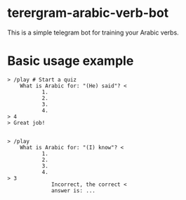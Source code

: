 # terergram-arabic-verb-bot

This is a simple telegram bot for training your Arabic verbs.

# Basic usage example

```
> /play # Start a quiz
    What is Arabic for: "(He) said"? <
           1. 
           2.
           3.
           4.
> 4
> Great job!


> /play
    What is Arabic for: "(I) know"? <
           1. 
           2.
           3.
           4.
> 3
              Incorrect, the correct <
              answer is: ...
```
